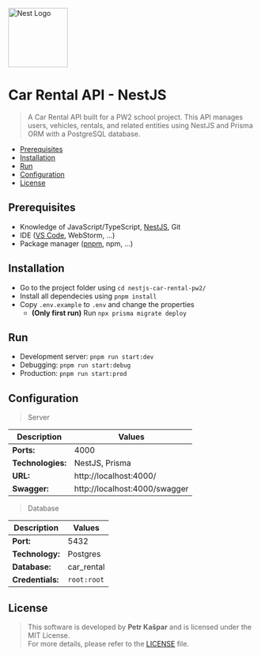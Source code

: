 <a href="http://nestjs.com/" target="blank"><img src="https://nestjs.com/img/logo.svg" width="120" alt="Nest Logo" /></a>

# Car Rental API - NestJS

> A Car Rental API built for a PW2 school project. This API manages users, vehicles, rentals, and related entities using NestJS and Prisma ORM with a PostgreSQL database.

- [Prerequisites](#Prerequisites)
- [Installation](#Installation)
- [Run](#Run)
- [Configuration](#Configuration)
- [License](#License)

## Prerequisites

- Knowledge of JavaScript/TypeScript, [NestJS](https://nestjs.com/), Git
- IDE ([VS Code](https://code.visualstudio.com/), WebStorm, ...)
- Package manager ([pnpm](https://pnpm.io/installation), npm, ...)

## Installation

- Go to the project folder using `cd nestjs-car-rental-pw2/`
- Install all dependecies using `pnpm install`
- Copy `.env.example` to `.env` and change the properties
  - **(Only first run)** Run `npx prisma migrate deploy`

## Run

- Development server: `pnpm run start:dev`
- Debugging: `pnpm run start:debug`
- Production: `pnpm run start:prod`

## Configuration

> Server

| Description       | Values                        |
| ----------------- | ----------------------------- |
| **Ports:**        | 4000                          |
| **Technologies:** | NestJS, Prisma                |
| **URL:**          | http://localhost:4000/        |
| **Swagger:**      | http://localhost:4000/swagger |

> Database

| Description      | Values      |
| ---------------- | ----------- |
| **Port:**        | 5432        |
| **Technology:**  | Postgres    |
| **Database:**    | car_rental  |
| **Credentials:** | `root:root` |

## License

> This software is developed by **Petr Kašpar** and is licensed under the MIT License.  
> For more details, please refer to the [LICENSE](./LICENSE) file.
